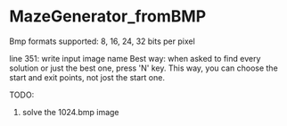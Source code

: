 # MazeGenerator_fromBMP
Bmp formats supported: 8, 16, 24, 32 bits per pixel

line 351: write input image name
Best way: when asked to find every solution or just the best one, press 'N' key.
This way, you can choose the start and exit points, not jost the start one.

TODO:
1. solve the 1024.bmp image
